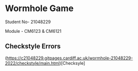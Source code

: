 # Wormhole Game
Student No- 21048229

Module - CM6123 & CM6121

## Checkstyle Errors
(https://c21048229.gitpages.cardiff.ac.uk/wormhole-21048229-2022/checkstyle/main.html)[Checksyle]

